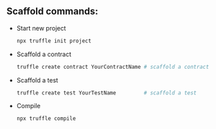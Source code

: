 ## Scaffold commands:

-  Start new project
	```bash
	npx truffle init project
	```
    
- Scaffold a contract
	```bash
	truffle create contract YourContractName # scaffold a contract
	```
    
- Scaffold a test
	```bash
	truffle create test YourTestName         # scaffold a test
	```
	
	
- Compile
	```bash
	npx truffle compile
	```
	
	